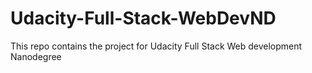 # Udacity-Full-Stack-WebDevND
This repo contains the project for Udacity Full Stack Web development Nanodegree
